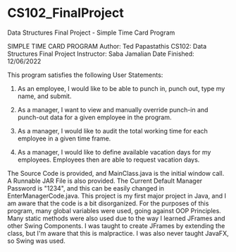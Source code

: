 # CS102_FinalProject
Data Structures Final Project - Simple Time Card Program
  
SIMPLE TIME CARD PROGRAM
Author: Ted Papastathis
CS102: Data Structures Final Project
Instructor: Saba Jamalian
Date Finished: 12/06/2022




This program satisfies the following User Statements:


1. As an employee, I would like to be able to punch in, punch out, type my name, and submit. 

2. As a manager, I want to view and manually override punch-in and punch-out data for a given employee in the program.

3. As a manager, I would like to audit the total working time for each employee in a given time frame. 

4. As a manager, I would like to define available vacation days for my employees. Employees then are able to request vacation days. 


The Source Code is provided, and MainClass.java is the initial window call. A Runnable JAR File is also provided. 
The Current Default Manager Password is "1234", and this can be easily changed in EnterManagerCode.java. 
This project is my first major project in Java, and I am aware that the code is a bit disorganized. 
For the purposes of this program, many global variables were used, going against OOP Principles. 
Many static methods were also used due to the way I learned JFrames and other Swing Components. 
I was taught to create JFrames by extending the class, but I'm aware that this is malpractice. 
I was also never taught JavaFX, so Swing was used.
